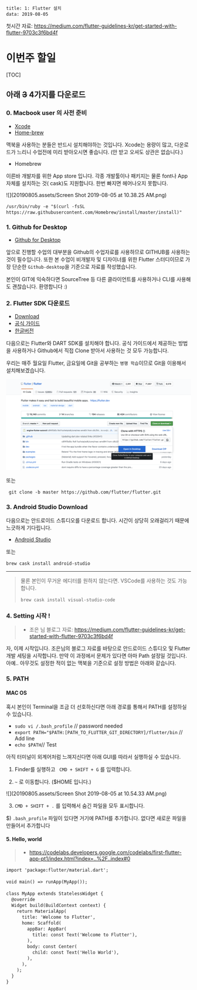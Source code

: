 ```
title: 1: Flutter 설치
data: 2019-08-05
```



첫시간 자료: https://medium.com/flutter-guidelines-kr/get-started-with-flutter-9703c3f6bd4f

# 이번주 할일

[TOC]


## 아래 ~~3~~ 4가지를 다운로드


### 0. Macbook user 의 사전 준비

- [Xcode](https://itunes.apple.com/us/app/xcode/id497799835)
- [Home-brew ](https://brew.sh/index_ko)

맥북을 사용하는 분들은 반드시 설치해야하는 것입니다. 
Xcode는 용량이 많고, 다운로드가 느리니 수업전에 미리 받아오시면 좋습니다. (안 받고 오셔도 상관은 없습니다.)

- Homebrew

이른바 개발자를 위한 App store 입니다. 각종 개발툴이나 패키지는 물론 font나 App 자체를 설치하는 것( cask)도 지원합니다. 한번 빠지면 헤어나오지 못합니다. 

![](20190805.assets/Screen Shot 2019-08-05 at 10.38.25 AM.png)

```
/usr/bin/ruby -e "$(curl -fsSL https://raw.githubusercontent.com/Homebrew/install/master/install)"

```


### 1. Github for Desktop

- [Github for Desktop](https://desktop.github.com/)

앞으로 진행할 수업의 대부분을 Github의 수업자료를 사용하므로 GITHUB를 사용하는 것이 필수입니다. 또한 본 수업이 비개발자 및 디자이너를 위한 Flutter 스터디이므로 가장 단순한 `Github-desktop`을 기준으로 자료를 작성했습니다. 

본인이 GIT에 익숙하다면  SourceTree 등 다른 클라이언트를 사용하거나 CLI를 사용해도 괜찮습니다. 환영합니다 :)

### 2. Flutter SDK 다운로드

- [Download](https://flutter.dev/docs/development/tools/sdk/releases)
- [공식 가이드]( https://flutter.dev/docs/get-started/install?source=post_page---------------------------)
- [한글버전](https://flutter-ko.dev/docs/get-started/install/windows)

다음으로는 Flutter와 DART SDK를 설치해야 합니다. 공식 가이드에서 제공하는 방법을 사용하거나 Github에서 직접 Clone 받아서 사용하는 것 모두 가능합니다. 

우리는 매주 월요일 Flutter, 금요일에 Git을 공부하는 `병행 학습`이므로 Git을 이용해서 설치해보겠습니다. 



![image-20190805103204882](20190805.assets/image-20190805103204882.png)

또는 

```cli
 git clone -b master https://github.com/flutter/flutter.git
```

### 3. Android Studio Download

다음으로는 안드로이드 스튜디오를 다운로드 합니다. 시간이 상당히 오래걸리기 때문에 느긋하게 기다립니다. 

- [Android Studio](https://developer.android.com/studio/?gclid=CjwKCAjwpuXpBRAAEiwAyRRPgexceWZVUlLma9Ur1SYHy27g8hkkjhaKw_bUshKFL7DjELL06GVY9hoCJwoQAvD_BwE)

또는 
```cli
brew cask install android-studio
```

---

> 물론 본인이 무거운 에디터를 원하지 않는다면. VSCode를 사용하는 것도 가능합니다. 
> ```cli
> brew cask install visual-studio-code
> ```

### 4. Setting 시작 !

> - 조은 님 블로그 자료: https://medium.com/flutter-guidelines-kr/get-started-with-flutter-9703c3f6bd4f

자, 이제 시작입니다. 조은님의 블로그 자료를 바탕으로 안드로이드 스튜디오 및 Flutter 개발 세팅을 시작합니다.
만약 이 과정에서 문제가 있다면 아마 Path 설정일 것입니다. 아예.. 아무것도 설정한 적이 없는 맥북을 기준으로 설정 방법은 아래와 같습니다.

### 5. PATH

#### MAC OS
혹시 본인이 Terminal을 조금 더 선호하신다면 아래 경로를 통해서 PATH를 설정하실 수 있습니다. 

* `sudo vi /.bash_profile` // password needed
* `export PATH="$PATH:[PATH_TO_FLUTTER_GIT_DIRECTORY]/flutter/bin` // Add line
* `echo $PATH`// Test

아직 터미널이 외계어처럼 느껴지신다면 아래 GUI를 따라서 실행하실 수 있습니다.

1) Finder를 실행하고 ` CMD + SHIFT + G` 를 입력합니다.

2) `~` 로 이동합니다. ($HOME 입니다.)

![](20190805.assets/Screen Shot 2019-08-05 at 10.54.33 AM.png)

3) `CMD + SHIFT + .` 를 입력해서 숨긴 파일을 모두 표시합니다.

$) `.bash_profile` 파일이 있다면 거기에 PATH를 추가합니다. 없다면 새로운 파일을 만들어서 추가합니다



#### 5. Hello, world

> - https://codelabs.developers.google.com/codelabs/first-flutter-app-pt1/index.html?index=..%2F..index#0

```flutter
import 'package:flutter/material.dart';

void main() => runApp(MyApp());

class MyApp extends StatelessWidget {
  @override
  Widget build(BuildContext context) {
    return MaterialApp(
      title: 'Welcome to Flutter',
      home: Scaffold(
        appBar: AppBar(
          title: const Text('Welcome to Flutter'),
        ),
        body: const Center(
          child: const Text('Hello World'),
        ),
      ),
    );
  }
}
```
